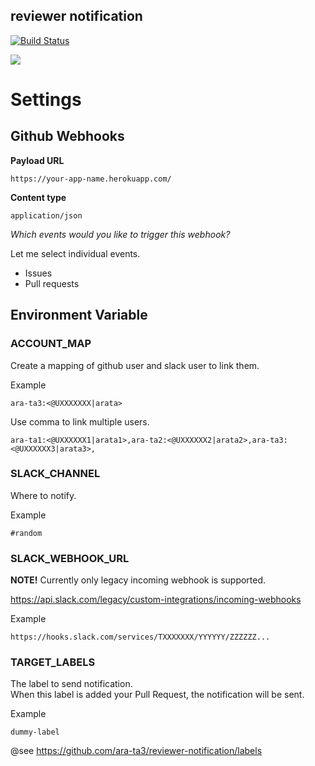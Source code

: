reviewer notification
---

[![Build Status](https://travis-ci.com/ara-ta3/reviewer-notification.svg?branch=master)](https://travis-ci.com/ara-ta3/reviewer-notification)

[![](https://www.herokucdn.com/deploy/button.svg)](https://heroku.com/deploy?template=https://github.com/ara-ta3/reviewer-notification)

# Settings

## Github Webhooks

**Payload URL**

```
https://your-app-name.herokuapp.com/
```

**Content type**  

```
application/json
```

*Which events would you like to trigger this webhook?*  

Let me select individual events.  

- Issues
- Pull requests

## Environment Variable

### ACCOUNT_MAP

Create a mapping of github user and slack user to link them.

Example

```
ara-ta3:<@UXXXXXXX|arata>
```

Use comma to link multiple users.

```
ara-ta1:<@UXXXXXX1|arata1>,ara-ta2:<@UXXXXXX2|arata2>,ara-ta3:<@UXXXXXX3|arata3>,
```

### SLACK_CHANNEL

Where to notify.

Example

```
#random
```

### SLACK_WEBHOOK_URL

**NOTE!** Currently only legacy incoming webhook is supported.  

https://api.slack.com/legacy/custom-integrations/incoming-webhooks  

Example

```
https://hooks.slack.com/services/TXXXXXXX/YYYYYY/ZZZZZZ...
```

### TARGET_LABELS

The label to send notification.  
When this label is added your Pull Request, the notification will be sent.  

Example 

```
dummy-label
```

@see https://github.com/ara-ta3/reviewer-notification/labels  


